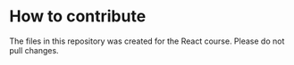 # How to contribute

The files in this repository was created for the React course. Please do not pull changes.
